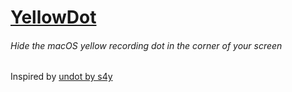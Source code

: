 # [YellowDot](https://lowtechguys.com/yellowdot)

###### Hide the macOS yellow recording dot in the corner of your screen

Inspired by [undot by s4y](https://github.com/s4y/undot)

